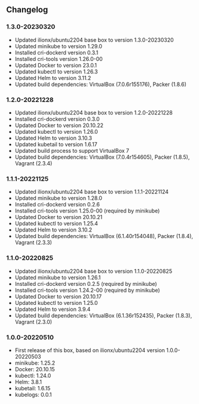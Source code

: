 ## Changelog

### 1.3.0-20230320
* Updated ilionx/ubuntu2204 base box to version 1.3.0-20230320
* Updated minikube to version 1.29.0
* Installed cri-dockerd version 0.3.1
* Installed cri-tools version 1.26.0-00
* Updated Docker to version 23.0.1
* Updated kubectl to version 1.26.3
* Updated Helm to version 3.11.2
* Updated build dependencies: VirtualBox (7.0.6r155176), Packer (1.8.6)

### 1.2.0-20221228
* Updated ilionx/ubuntu2204 base box to version 1.2.0-20221228
* Installed cri-dockerd version 0.3.0
* Updated Docker to version 20.10.22
* Updated kubectl to version 1.26.0
* Updated Helm to version 3.10.3
* Updated kubetail to version 1.6.17
* Updated build process to support VirtualBox 7
* Updated build dependencies: VirtualBox (7.0.4r154605), Packer (1.8.5), Vagrant (2.3.4)

### 1.1.1-20221125
* Updated ilionx/ubuntu2204 base box to version 1.1.1-20221124
* Updated minikube to version 1.28.0
* Installed cri-dockerd version 0.2.6
* Installed cri-tools version 1.25.0-00 (required by minikube)
* Updated Docker to version 20.10.21
* Updated kubectl to version 1.25.4
* Updated Helm to version 3.10.2
* Updated build dependencies: VirtualBox (6.1.40r154048), Packer (1.8.4), Vagrant (2.3.3)

### 1.1.0-20220825
* Updated ilionx/ubuntu2204 base box to version 1.1.0-20220825
* Updated minikube to version 1.26.1
* Installed cri-dockerd version 0.2.5 (required by minikube)
* Installed cri-tools version 1.24.2-00 (required by minikube)
* Updated Docker to version 20.10.17
* Updated kubectl to version 1.25.0
* Updated Helm to version 3.9.4
* Updated build dependencies: VirtualBox (6.1.36r152435), Packer (1.8.3), Vagrant (2.3.0)

### 1.0.0-20220510
* First release of this box, based on ilionx/ubuntu2204 version 1.0.0-20220503
* minikube: 1.25.2
* Docker: 20.10.15
* kubectl: 1.24.0
* Helm: 3.8.1
* kubetail: 1.6.15
* kubelogs: 0.0.1